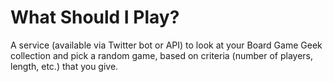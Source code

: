 # What Should I Play?

A service (available via Twitter bot or API) to look at your Board Game Geek collection and pick a random game, based on criteria (number of players, length, etc.) that you give.
